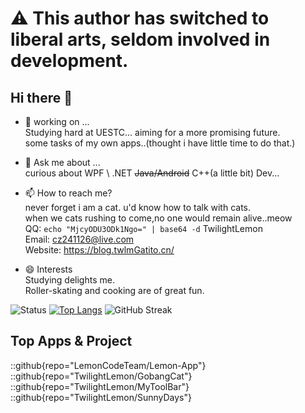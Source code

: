 # ⚠ This author has switched to liberal arts, seldom involved in development.
## Hi there 👋
 - 🔭 working on ...  
     Studying hard at UESTC... aiming for a more promising future.  
     some tasks of my own apps..(thought i have little time to do that.)
 - 💬 Ask me about ...  
     curious about WPF \\ .NET  ~~Java/Android~~  C++(a little bit) Dev...
     
 - 📫 How to reach me?  
     never forget i am a cat. u'd know how to talk with cats.  
     when we cats rushing to come,no one would remain alive..meow  
     QQ:  `echo "MjcyODU3ODk1Ngo=" | base64 -d`   TwilightLemon  
     Email: cz241126@live.com  
     Website: https://blog.twlmGatito.cn/
 - 😄 Interests  
     Studying delights me.  
     Roller-skating and cooking are of great fun.  

![Status](https://readme-stats-server-jackcc.vercel.app/api?username=TwilightLemon&show_icons=true&count_private=true&hide_border=true)
[![Top Langs](https://github-readme-stats.vercel.app/api/top-langs/?username=TwilightLemon&layout=compact)](https://github.com/anuraghazra/github-readme-stats)
![GitHub Streak](https://streak-stats.demolab.com?user=TwilightLemon&locale=zh_Hans)

## Top Apps & Project
::github{repo="LemonCodeTeam/Lemon-App"}
::github{repo="TwilightLemon/GobangCat"}
::github{repo="TwilightLemon/MyToolBar"}
::github{repo="TwilightLemon/SunnyDays"}